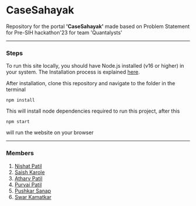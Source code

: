 #  CaseSahayak 

Repository for the portal **'CaseSahayak'** made based on Problem Statement for Pre-SIH hackathon'23 for team 'Quantalysts' 

---
### Steps 
To run this site locally, you should have Node.js installed (v16 or higher) in your system. The Installation process is explained [here](https://nodejs.org/en/download).

After installation, clone this repository and navigate to the folder in the terminal

```
npm install 
```

This will install node dependencies required to run this project, after this 

```
npm start
```

will run the website on your browser

---
### Members 
1.  [Nishat Patil](https://github.com/nishatp9)
2. [Saish Karole](https://github.com/saishock1504)
3. [Atharv Patil](https://github.com/atharv1035)
4. [Purvai Patil](https://github.com/purvaipatil)
5. [Pushkar Sanap](https://github.com/pushkar-sanap)
6. [Swar Kamatkar](https://github.com/Swar-Xicyc)

